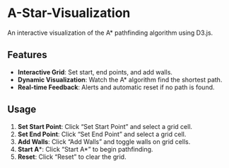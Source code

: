 # A-Star-Visualization

An interactive visualization of the A* pathfinding algorithm using D3.js.

## Features

- **Interactive Grid**: Set start, end points, and add walls.
- **Dynamic Visualization**: Watch the A* algorithm find the shortest path.
- **Real-time Feedback**: Alerts and automatic reset if no path is found.

## Usage

1. **Set Start Point**: Click “Set Start Point” and select a grid cell.
2. **Set End Point**: Click “Set End Point” and select a grid cell.
3. **Add Walls**: Click “Add Walls” and toggle walls on grid cells.
4. **Start A***: Click “Start A*” to begin pathfinding.
5. **Reset**: Click “Reset” to clear the grid.
